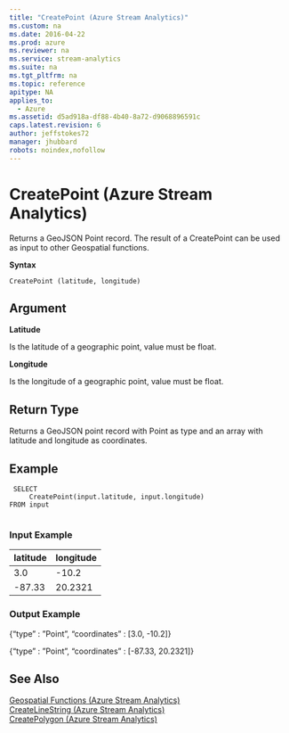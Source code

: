 ```yaml
---
title: "CreatePoint (Azure Stream Analytics)"
ms.custom: na
ms.date: 2016-04-22
ms.prod: azure
ms.reviewer: na
ms.service: stream-analytics
ms.suite: na
ms.tgt_pltfrm: na
ms.topic: reference
apitype: NA
applies_to: 
  - Azure
ms.assetid: d5ad918a-df88-4b40-8a72-d9068896591c
caps.latest.revision: 6
author: jeffstokes72
manager: jhubbard
robots: noindex,nofollow
---
```

# CreatePoint (Azure Stream Analytics)
  Returns a GeoJSON Point record. The result of a CreatePoint can be used as input to other Geospatial functions.  
  
 **Syntax**  
  
```  
CreatePoint (latitude, longitude)  
```  
  
## Argument  
 **Latitude**  
  
 Is the latitude of a geographic point, value must be float.  
  
 **Longitude**  
  
 Is the longitude of a geographic point, value must be float.  
  
## Return Type  
 Returns a GeoJSON point record with Point as type and an array with latitude and longitude as coordinates.  
  
## Example  
  
```  
 SELECT  
     CreatePoint(input.latitude, input.longitude)  
FROM input  
  
```  
  
### Input Example  
  
|latitude|longitude|  
|--------------|---------------|  
|3.0|-10.2|  
|-87.33|20.2321|  
  
### Output Example  
 {“type” : ”Point”, “coordinates” : [3.0, -10.2]}  
  
 {“type” : ”Point”, “coordinates” : [-87.33, 20.2321]}  
  
## See Also  
 [Geospatial Functions &#40;Azure Stream Analytics&#41;](../streamAnalyticsQueryLanguage/Geospatial-Functions--Azure-Stream-Analytics-.md)   
 [CreateLineString &#40;Azure Stream Analytics&#41;](../streamAnalyticsQueryLanguage/CreateLineString--Azure-Stream-Analytics-.md)   
 [CreatePolygon &#40;Azure Stream Analytics&#41;](../streamAnalyticsQueryLanguage/CreatePolygon--Azure-Stream-Analytics-.md)  
  
  